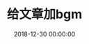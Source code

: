 ---
type: blog
title: 给文章加bgm
categories: 博客文档
music:
  type: song
  id: 26664345
  autoplay: true
abbrlink: 3090f597
date: 2018-12-30 00:00:00
---